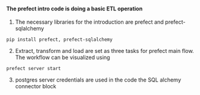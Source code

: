 #### The prefect intro code is doing a basic ETL operation
1. The necessary libraries for the introduction are prefect and prefect-sqlalchemy
```console
pip install prefect, prefect-sqlalchemy
```
2. Extract, transform and load are set as three tasks for prefect main flow. The workflow can be visualized using
```console
prefect server start
```
3. postgres server credentials are used in the code the SQL alchemy connector block